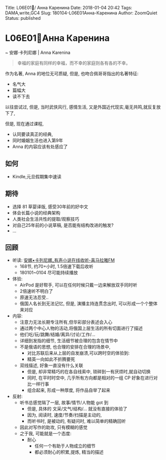 Title: L06E01🐙/ Анна Каренина
Date: 2018-01-04 20:42
Tags: DAMA,write,GC4
Slug: 180104-L06E01Анна-Каренина
Author: ZoomQuiet
Status: published

# L06E01🐙Анна Каренина

~ 安娜·卡列尼娜 | Anna Karenina


> 幸福的家庭有同样的幸福，而不幸的家庭则各有各的不幸。


作为名著, Anna 的地位无可质疑, 
但是, 也吻合佩哥哥指出的名著特征:

- 名气大
- 篇幅大
- 读不下去

以往尝试过, 但是, 当时武侠风行, 感情生活, 又是外国近代现实,毫无共鸣,就反复放下了,

但是, 现在通过课程, 

- 认同要读真正的经典, 
- 同时婚姻生活也进入第9年
- Anna 的内容应该有处感应了

## 如何

- Kindle,元旦假期集中速读

## 期待

- 选择 81 草婴译版, 感受30年前的好中文
- 体会长篇小说的经典架构
- 人类社会生活共性的提取/观察技巧
- 对自己25年前的小说草稿, 是否能有结构改进的触发?
- ...


## 回顾

- 听读: [安娜•卡列尼娜_有声小说在线收听-喜马拉雅FM](http://www.ximalaya.com/33671123/album/3607582?page=2)
    + 168节, 约70+小时, 1.5倍速下载后收听
    + 180101~0104 尽可能持续播放
- 体验:
    + AirPod 是好帮手, 可以在任何时候只戴一边来解放双手同时听
    + 2倍速听不明白了
    + 原速无法忍受..
    + 俄国人名长到无法记忆, 但是, 演播主持连贯念出时, 可以形成一个个整体来对应
- 内容:
    + 注意力无法长期专注所有,但华彩部分表述会入心
    + 通过两个中心人物的活动,将俄国上层生活的所有切面进行了描述
    + 他们吃/玩/跳舞/结婚/离异/讨论/工作/...
    + 详细到发指的细节, 生活细节被合理的包含在情节中
    + 不是俄语的思想, 也合理的安排在合理的场景中, 
        * 对比苏联后来从上层的自发崩溃,可以跨时空的体验到:
        * 精英一向如此不折腾要死
    + 双线描述, 好象一直没有什么关联
        * 但是, 却非常精巧的在各自线索中, 琐碎到一有厌烦时,就自动切换
        * 同时, 在平时时空中, 几乎所有方向都是相对的一组 CP 好象在进行对比一样行事
        * 组合起来, 形成一种厚度, 将作品自举了起来
- 反射:
    + 听书总感觉隔了一层, 故事/情节/人物能 got 到
        * 但是, 具体的 文采/文气/结构/... 就没有直接的体验了
        * 因为, 阅读时, 速度/节奏/扫描是主动的,
        * 而听书时, 是被动的, 有疑问时, 难以简单的精确回听
    + 因此对写作的助攻, 只有模糊的感觉
    + 之于我, 可能就是一个态度:
        * 耐心
            - 任何一个有助于人物成立的细节
            - 都必须耐心的积累,提炼, 精当的描述




